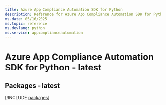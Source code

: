 ```yaml
---
title: Azure App Compliance Automation SDK for Python
description: Reference for Azure App Compliance Automation SDK for Python
ms.date: 05/16/2025
ms.topic: reference
ms.devlang: python
ms.service: appcomplianceautomation
---
```

# Azure App Compliance Automation SDK for Python - latest
## Packages - latest
[!INCLUDE [packages](app-compliance-automation-index.md)]